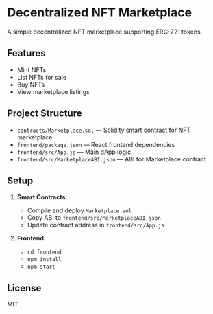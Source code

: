 # Decentralized NFT Marketplace

A simple decentralized NFT marketplace supporting ERC-721 tokens.

## Features

- Mint NFTs
- List NFTs for sale
- Buy NFTs
- View marketplace listings

## Project Structure

- `contracts/Marketplace.sol` — Solidity smart contract for NFT marketplace
- `frontend/package.json` — React frontend dependencies
- `frontend/src/App.js` — Main dApp logic
- `frontend/src/MarketplaceABI.json` — ABI for Marketplace contract

## Setup

1. **Smart Contracts:**
    - Compile and deploy `Marketplace.sol`
    - Copy ABI to `frontend/src/MarketplaceABI.json`
    - Update contract address in `frontend/src/App.js`

2. **Frontend:**
    - `cd frontend`
    - `npm install`
    - `npm start`

## License

MIT